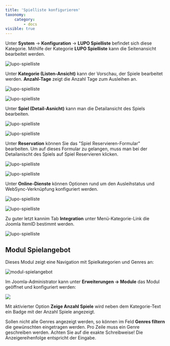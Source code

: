 ```yaml
---
title: 'Spielliste konfigurieren'
taxonomy:
    category:
        - docs
visible: true
---
```


Unter **System** → **Konfiguration** → **LUPO Spielliste** befindet sich diese Kategorie. Mithilfe der Kategorie **LUPO Spielliste** kann die Seitenansicht bearbeitet werden.

![lupo-spielliste](../../images/com_lupo_options_categories.png)

Unter **Kategorie (Listen-Ansicht)** kann der Vorschau, der Spiele bearbeitet werden. **Anzahl-Tage** zeigt die Anzahl Tage zum Ausleihen an.

![lupo-spielliste](../../images/com_lupo_options_category.png)

![lupo-spielliste](../../images/neue-spiele.png)

Unter **Spiel (Detail-Asnicht)** kann man die Detailansicht des Spiels bearbeiten. 

![lupo-spielliste](../../images/com_lupo_options_detailview.png)

![lupo-spielliste](../../images/spiel-detailansicht.png)

Unter **Reservation** können Sie das "Spiel Reservieren-Formular" bearbeiten. Um auf dieses Formular zu gelangen, muss man bei der Detailanischt des Spiels auf <span class="btn-lupo">Spiel Reservieren</span> klicken.

![lupo-spielliste](../../images/com_lupo_options_reservation.png)

![lupo-spielliste](../../images/spiel-reservieren.png)

Unter **Online-Dienste** können Optionen rund um den Ausleihstatus und WebSync-Verknüpfung konfiguriert werden.

![lupo-spielliste](../../images/com_lupo_options_online_services.png)

![lupo-spielliste](../../images/ausleihstatus-bild.png)

Zu guter letzt kannim Tab **Integration** unter Menü-Kategorie-Link die Joomla ItemID bestimmt werden.

![lupo-spielliste](../../images/com_lupo_options_integration.png)

## Modul Spielangebot

Dieses Modul zeigt eine Navigation mit Spielkategorien und Genres an: 

![modul-spielangebot](../../images/modul-spielangebot.png)

Im Joomla-Administrator kann unter **Erweiterungen → Module** das Modul geöffnet und konfiguriert werden:

![](../../images/modul-spielkategorien-optionen.png)

Mit aktivierter Option **Zeige Anzahl Spiele** wird neben dem Kategorie-Text ein Badge mit der Anzahl Spiele angezeigt.

Sollen nicht alle Genres angezeigt werden, so können im Feld **Genres filtern** die gewünschten eingetragen werden. Pro Zeile muss ein Genre geschreiben werden. Achten Sie auf die exakte Schreibweise! Die Anzeigereihenfolge entspricht der Eingabe. 

